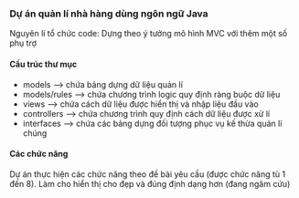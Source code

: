 ### Dự án quản lí nhà hàng dùng ngôn ngữ Java

Nguyên lí tổ chức code:
Dựng theo ý tưởng mô hình MVC với thêm một số phụ trợ

#### Cấu trúc thư mục

- models --> chứa bảng dựng dữ liệu quản lí
- models/rules --> chứa chương trình logic quy định ràng buộc dữ liệu
- views --> chứa cách dữ liệu được hiển thị và nhập liệu đầu vào
- controllers --> chứa chương trình quy định cách dữ liệu được xử lí
- interfaces --> chứa các bảng dựng đối tượng phục vụ kế thừa quản lí chúng

#### Các chức năng

Dự án thực hiện các chức năng theo đề bài yêu cầu (được chức năng tù 1 đến 8).
Làm cho hiển thị cho đẹp và đúng định dạng hơn (đang ngâm cứu)
